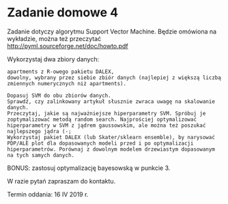 # Zadanie domowe 4

Zadanie dotyczy algorytmu Support Vector Machine.
Będzie omówiona na wykładzie, można też przeczytać
http://pyml.sourceforge.net/doc/howto.pdf

Wykorzystaj dwa zbiory danych:

    apartments z R-owego pakietu DALEX,
    dowolny, wybrany przez siebie zbiór danych (najlepiej z większą liczbą zmiennych numerycznych niż apartments).

    Dopasuj SVM do obu zbiorów danych.
    Sprawdź, czy zalinkowany artykuł słusznie zwraca uwagę na skalowanie danych.
    Przeczytaj, jakie są najważniejsze hiperparametry SVM. Spróbuj je zoptymalizować metodą random search. Najprościej optymalizować hiperparametry w SVM z jądrem gaussowskim, ale można też poszukać najlepszego jądra (-;
    Wykorzystaj pakiet DALEX (lub Skater/sklearn ensemble), by narysować PDP/ALE plot dla dopasowanych modeli przed i po optymalizacji hiperparametrów. Porównaj z dowolnym modelem drzewiastym dopasowanym na tych samych danych.

BONUS: zastosuj optymalizację bayesowską w punkcie 3.

W razie pytań zapraszam do kontaktu.

Termin oddania: 16 IV 2019 r.

